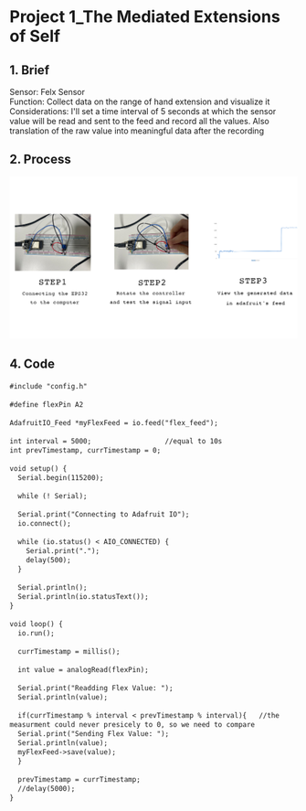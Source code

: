 # Project 1_The Mediated Extensions of Self


## 1. Brief
Sensor: Felx Sensor<br>
Function: Collect data on the range of hand extension and visualize it<br>
Considerations: I'll set a time interval of 5 seconds at which the sensor value will be read and sent to the feed and record all the values. Also translation of the raw value into meaningful data after the recording


## 2. Process
![image](https://github.com/ychen77jojo/AC-CT2-Spring23/blob/main/week1/1.jpg?raw=true)

## 4. Code
```
#include "config.h"

#define flexPin A2

AdafruitIO_Feed *myFlexFeed = io.feed("flex_feed");

int interval = 5000;                  //equal to 10s
int prevTimestamp, currTimestamp = 0;

void setup() {
  Serial.begin(115200);

  while (! Serial);
  
  Serial.print("Connecting to Adafruit IO");
  io.connect();

  while (io.status() < AIO_CONNECTED) {
    Serial.print(".");
    delay(500);
  }

  Serial.println();
  Serial.println(io.statusText());
}

void loop() {
  io.run();

  currTimestamp = millis();

  int value = analogRead(flexPin);

  Serial.print("Readding Flex Value: ");
  Serial.println(value);
  
  if(currTimestamp % interval < prevTimestamp % interval){   //the measurment could never presicely to 0, so we need to compare
  Serial.print("Sending Flex Value: ");
  Serial.println(value);
  myFlexFeed->save(value);
  }

  prevTimestamp = currTimestamp;
  //delay(5000);
}
```

